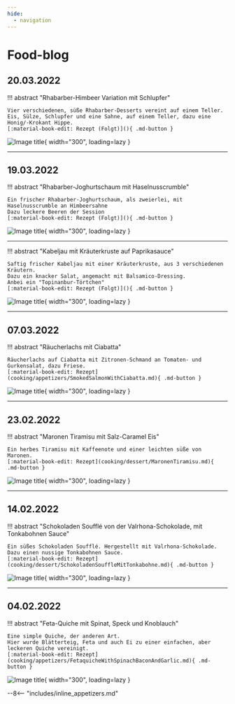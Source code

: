 ```yaml
---
hide:
  - navigation
---
```

# Food-blog

## 20.03.2022

!!! abstract "Rhabarber-Himbeer Variation mit Schlupfer"

    Vier verschiedenen, süße Rhabarber-Desserts vereint auf einem Teller.  
    Eis, Sülze, Schlupfer und eine Sahne, auf einem Teller, dazu eine Honig/-Krokant Hippe.  
    [:material-book-edit: Rezept (Folgt)](){ .md-button }

![Image title](https://nx3254.your-storageshare.de/s/oie7LZgzxKGsj7a/preview){ width="300", loading=lazy }

---

## 19.03.2022

!!! abstract "Rhabarber-Joghurtschaum mit Haselnusscrumble"

    Ein frischer Rhabarber-Joghurtschaum, als zweierlei, mit Haselnusscrumble an Himbeersahne  
    Dazu leckere Beeren der Session  
    [:material-book-edit: Rezept (Folgt)](){ .md-button }

![Image title](https://nx3254.your-storageshare.de/s/zYQQGo3zD9ajqff/preview){ width="300", loading=lazy }

---

!!! abstract "Kabeljau mit Kräuterkruste auf Paprikasauce"

    Saftig frischer Kabeljau mit einer Kräuterkruste, aus 3 verschiedenen Kräutern.  
    Dazu ein knacker Salat, angemacht mit Balsamico-Dressing.  
    Anbei ein "Topinanbur-Törtchen"
    [:material-book-edit: Rezept (Folgt)](){ .md-button }

![Image title](https://nx3254.your-storageshare.de/s/AKqipiA7E68iyJd/preview){ width="300", loading=lazy }

---

## 07.03.2022

!!! abstract "Räucherlachs mit Ciabatta"

    Räucherlachs auf Ciabatta mit Zitronen-Schmand an Tomaten- und Gurkensalat, dazu Friese.  
    [:material-book-edit: Rezept](cooking/appetizers/SmokedSalmonWithCiabatta.md){ .md-button }

![Image title](https://nx3254.your-storageshare.de/s/gJe6FPNaM3Xaqd5/preview){ width="300", loading=lazy }

---

## 23.02.2022

!!! abstract "Maronen Tiramisu mit Salz-Caramel Eis"

    Ein herbes Tiramisu mit Kaffeenote und einer leichten süße von Maronen.  
    [:material-book-edit: Rezept](cooking/dessert/MaronenTiramisu.md){ .md-button }

![Image title](https://nx3254.your-storageshare.de/s/pEBpX4Yd77gMjfT/preview){ width="300", loading=lazy }

---

## 14.02.2022

!!! abstract "Schokoladen Soufflé von der Valrhona-Schokolade, mit Tonkabohnen Sauce"

    Ein süßes Schokoladen Soufflé. Hergestellt mit Valrhona-Schokolade.  
    Dazu einen nussige Tonkabohnen Sauce.  
    [:material-book-edit: Rezept](cooking/dessert/SchokoladenSouffleMitTonkabohne.md){ .md-button }

![Image title](https://nx3254.your-storageshare.de/s/y2JRzkrB4T2ZtbG/preview){ width="300", loading=lazy }

---

## 04.02.2022

!!! abstract "Feta-Quiche mit Spinat, Speck und Knoblauch"

    Eine simple Quiche, der anderen Art.  
    Hier wurde Blätterteig, Feta und auch Ei zu einer einfachen, aber leckeren Quiche vereinigt.  
    [:material-book-edit: Rezept](cooking/appetizers/FetaquicheWithSpinachBaconAndGarlic.md){ .md-button }

![Image title](https://nx3254.your-storageshare.de/s/to9WN9zYHMMxqf5/preview){ width="300", loading=lazy }

--8<-- "includes/inline_appetizers.md"

